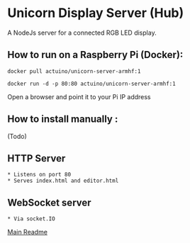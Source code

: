 # Unicorn Display Server (Hub)
A NodeJs server for a connected RGB LED display.

## How to run on a Raspberry Pi (Docker):

`docker pull actuino/unicorn-server-armhf:1`

`docker run -d -p 80:80 actuino/unicorn-server-armhf:1`

Open a browser and point it to your Pi IP address

## How to install manually :

(Todo)

## HTTP Server
    * Listens on port 80
    * Serves index.html and editor.html

## WebSocket server
    * Via socket.IO
    
[Main Readme](../README.md)
    